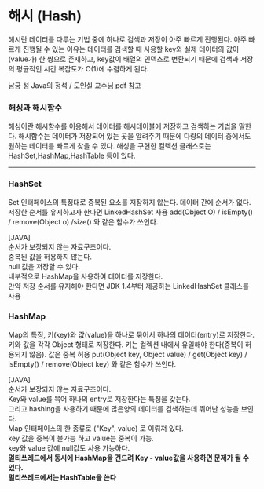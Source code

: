 # 해시 (Hash)
해시란 데이터를 다루는 기법 중에 하나로 검색과 저장이 아주 빠르게 진행된다.
아주 빠르게 진행될 수 있는 이유는 데이터를 검색할 때 사용할 key와 실제 데이터의 값이 (value가)  한 쌍으로 존재하고, 
key값이 배열의 인덱스로 변환되기 때문에 검색과 저장의 평균적인 시간 복잡도가 O(1)에 수렴하게 된다.

남궁 성 Java의 정석 / 도인실 교수님 pdf 참고
###	해싱과 해시함수
해싱이란 해시함수를 이용해서 데이터를 해시테이블에 저장하고 검색하는 기법을 말한다. 
해시함수는 데이터가 저장되어 있는 곳을 알려주기 때문에 다량의 데이터 중에서도 원하는 데이터를 빠르게 찾을 수 있다.
해싱을 구현한 컬렉션 클래스로는 HashSet,HashMap,HashTable 등이 있다. 

* * *
###	HashSet
Set 인터페이스의 특징대로 중복된 요소를 저장하지 않는다.
데이터 간에 순서가 없다.
저장한 순서를 유지하고자 한다면 LinkedHashSet 사용
 add(Object O) / isEmpty() / remove(Object o) /size() 와 같은 함수가 쓰인다.
 
 [JAVA] <br>
순서가 보장되지 않는 자료구조이다. <br>
중복된 값을 허용하지 않는다. <br>
null 값을 저장할 수 있다. <br>
내부적으로 HashMap을 사용하여 데이터를 저장한다. <br>
만약 저장 순서를 유지해야 한다면 JDK 1.4부터 제공하는 LinkedHashSet 클래스를 사용<br>

###	HashMap

Map의 특징, 키(key)와 값(value)을 하나로 묶어서 하나의 데이터(entry)로 저장한다.
키와 값을 각각 Object 형태로 저장한다.
키는 컬렉션 내에서 유일해야 한다(중복이 허용되지 않음). 값은 중복 허용
put(Object key, Object value) / get(Object key) / isEmpty() / remove(Object key) 와 같은 함수가 쓰인다.

[JAVA] <br>
순서가 보장되지 않는 자료구조이다. <br>
Key와 value를 묶어 하나의 entry로 저장한다는 특징을 갖는다. <br>
그리고 hashing을 사용하기 때문에 많은양의 데이터를 검색하는데 뛰어난 성능을 보인다.<br>
Map 인터페이스의 한 종류로 ("Key", value) 로 이뤄져 있다.<br>
key 값을 중복이 불가능 하고 value는 중복이 가능. <br>
key와 value 값에 null값도 사용 가능하다.<br>
**멀티쓰레드에서 동시에 HashMap을 건드려 Key - value값을 사용하면 문제가 될 수 있다.** <br>
**멀티쓰레드에서는 HashTable을 쓴다** <br>

